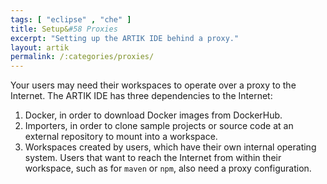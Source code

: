 ```yaml
---
tags: [ "eclipse" , "che" ]
title: Setup&#58 Proxies
excerpt: "Setting up the ARTIK IDE behind a proxy."
layout: artik
permalink: /:categories/proxies/
---
```

Your users may need their workspaces to operate over a proxy to the Internet. The ARTIK IDE has three dependencies to the Internet:

1. Docker, in order to download Docker images from DockerHub.
2. Importers, in order to clone sample projects or source code at an external repository to mount into a workspace.
3. Workspaces created by users, which have their own internal operating system. Users that want to reach the Internet from within their workspace, such as for `maven` or `npm`, also need a proxy configuration.
